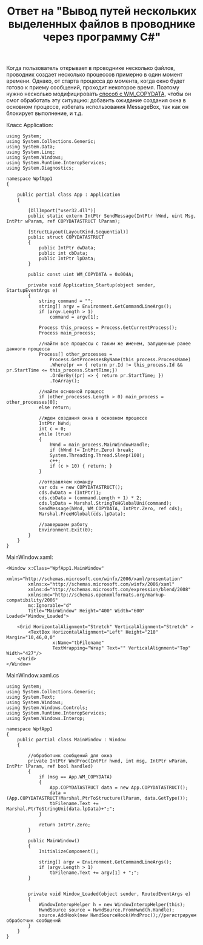 ﻿---
title: "Ответ на \"Вывод путей нескольких выделенных файлов в проводнике через программу C#\""
se.owner.user_id: 240512
se.owner.display_name: "MSDN.WhiteKnight"
se.owner.link: "https://ru.stackoverflow.com/users/240512/msdn-whiteknight"
se.answer_id: 937988
se.question_id: 937449
se.post_type: answer
se.score: 2
se.is_accepted: True
---
<p>Когда пользователь открывает в проводнике несколько файлов, проводник создает несколько процессов примерно в один момент времени. Однако, от старта процесса до момента, когда окно будет готово к приему сообщений, проходит некоторое время. Поэтому нужно несколько модифицировать <a href="https://ru.stackoverflow.com/a/936446/240512">способ с WM_COPYDATA</a>, чтобы он смог обработать эту ситуацию: добавить ожидание создания окна в основном процессе, избегать использования MessageBox, так как он блокирует выполнение, и т.д.</p>

<p>Класс Application:</p>

<pre><code>using System;
using System.Collections.Generic;
using System.Data;
using System.Linq;
using System.Windows;
using System.Runtime.InteropServices;
using System.Diagnostics;

namespace WpfApp1
{

    public partial class App : Application
    {

        [DllImport("user32.dll")]
        public static extern IntPtr SendMessage(IntPtr hWnd, uint Msg, IntPtr wParam, ref COPYDATASTRUCT lParam);

        [StructLayout(LayoutKind.Sequential)]
        public struct COPYDATASTRUCT
        {
            public IntPtr dwData;
            public int cbData;
            public IntPtr lpData;
        }

        public const uint WM_COPYDATA = 0x004A;

        private void Application_Startup(object sender, StartupEventArgs e)
        {
            string command = "";
            string[] argv = Environment.GetCommandLineArgs();
            if (argv.Length &gt; 1)
                command = argv[1];

            Process this_process = Process.GetCurrentProcess();
            Process main_process;

            //найти все процессы с таким же именем, запущенные ранее данного процесса
            Process[] other_processes =
                Process.GetProcessesByName(this_process.ProcessName)
                .Where(pr =&gt; { return pr.Id != this_process.Id &amp;&amp; pr.StartTime &lt;= this_process.StartTime;})
                .OrderBy((pr) =&gt; { return pr.StartTime; })
                .ToArray();

            //найти основной процесс
            if (other_processes.Length &gt; 0) main_process = other_processes[0];
            else return;

            //ждем создания окна в основном процессе
            IntPtr hWnd;
            int c = 0;
            while (true)
            {
                hWnd = main_process.MainWindowHandle;
                if (hWnd != IntPtr.Zero) break;
                System.Threading.Thread.Sleep(100);
                c++;
                if (c &gt; 10) { return; }
            }

            //отправляем команду
            var cds = new COPYDATASTRUCT();
            cds.dwData = (IntPtr)1;
            cds.cbData = (command.Length + 1) * 2;
            cds.lpData = Marshal.StringToHGlobalUni(command);
            SendMessage(hWnd, WM_COPYDATA, IntPtr.Zero, ref cds);
            Marshal.FreeHGlobal(cds.lpData);

            //завершаем работу
            Environment.Exit(0);    
        }        
    }
}
</code></pre>

<p>MainWindow.xaml:</p>

<pre><code>&lt;Window x:Class="WpfApp1.MainWindow"
        xmlns="http://schemas.microsoft.com/winfx/2006/xaml/presentation"
        xmlns:x="http://schemas.microsoft.com/winfx/2006/xaml"
        xmlns:d="http://schemas.microsoft.com/expression/blend/2008"
        xmlns:mc="http://schemas.openxmlformats.org/markup-compatibility/2006"        
        mc:Ignorable="d"
        Title="MainWindow" Height="400" Width="600" Loaded="Window_Loaded"&gt;

    &lt;Grid HorizontalAlignment="Stretch" VerticalAlignment="Stretch" &gt;
        &lt;TextBox HorizontalAlignment="Left" Height="210" Margin="10,46,0,0"
                 x:Name="tbFilename"
                 TextWrapping="Wrap" Text="" VerticalAlignment="Top" Width="427"/&gt;
    &lt;/Grid&gt;
&lt;/Window&gt;
</code></pre>

<p>MainWindow.xaml.cs</p>

<pre><code>using System;
using System.Collections.Generic;
using System.Text;
using System.Windows;
using System.Windows.Controls;
using System.Runtime.InteropServices;
using System.Windows.Interop;

namespace WpfApp1
{
    public partial class MainWindow : Window
    {                     

        //обработчик сообщений для окна
        private IntPtr WndProc(IntPtr hwnd, int msg, IntPtr wParam, IntPtr lParam, ref bool handled)
        {
            if (msg == App.WM_COPYDATA)
            {
                App.COPYDATASTRUCT data = new App.COPYDATASTRUCT();
                data = (App.COPYDATASTRUCT)Marshal.PtrToStructure(lParam, data.GetType());
                tbFilename.Text += Marshal.PtrToStringUni(data.lpData)+";";                
            }

            return IntPtr.Zero;
        }

        public MainWindow()
        {
            InitializeComponent();

            string[] argv = Environment.GetCommandLineArgs();
            if (argv.Length &gt; 1)
                tbFilename.Text += argv[1] + ";";            
        }        


        private void Window_Loaded(object sender, RoutedEventArgs e)
        {
            WindowInteropHelper h = new WindowInteropHelper(this);
            HwndSource source = HwndSource.FromHwnd(h.Handle);
            source.AddHook(new HwndSourceHook(WndProc));//регистрируем обработчик сообщений            
        }
    }
}
</code></pre>
